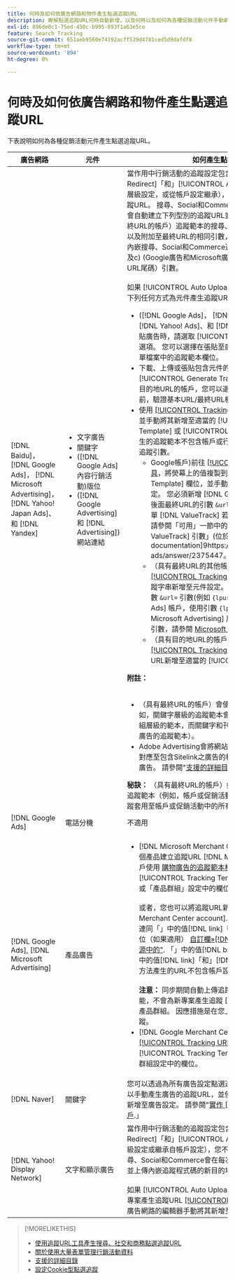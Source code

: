 ```yaml
---
title: 何時及如何依廣告網路和物件產生點選追蹤URL
description: 瞭解點選追蹤URL何時自動新增，以及何時以及如何為各種促銷活動元件手動新增。
exl-id: 896de0c1-75ed-450c-b995-893f1a63e5ce
feature: Search Tracking
source-git-commit: 651aeb9560e74192acff539d4781ced5d9dafdf8
workflow-type: tm+mt
source-wordcount: '894'
ht-degree: 0%

---
```


# 何時及如何依廣告網路和物件產生點選追蹤URL

下表說明如何為各種促銷活動元件產生點選追蹤URL。

| 廣告網路 | 元件 | 如何產生點選追蹤URL |
| ---- | ---- | ---- |
| [!DNL Baidu]， [!DNL Google Ads]， [!DNL Microsoft Advertising]， [!DNL Yahoo! Japan Ads]、和 [!DNL Yandex] | <ul><li>文字廣告</li><li>關鍵字</li><li>([!DNL Google Ads] 內容行銷活動)版位</li><li>([!DNL Google Advertising] 和 [!DNL Advertising])網站連結</li></ul> | 當作用中行銷活動的追蹤設定包含選項時»[!UICONTROL EF Redirect]「和」[!UICONTROL Auto Upload]「」（在促銷活動層級設定，或從帳戶設定繼承），您不需要為廣告群組元件產生追蹤URL。 搜尋、Social和Commerce每次與廣告網路同步時，都會自動建立下列型別的追蹤URL並上傳至廣告網路： a) （具有最終URL的帳戶）追蹤範本的搜尋、Social和Commerce追蹤引數以及附加至最終URL的相同引數， b) （具有目的地URL的帳戶）內嵌搜尋、Social和Commerce追蹤程式碼的新目的地URL，以及c) (Google廣告和Microsoft廣告帳戶)登陸頁面尾碼（最終URL尾碼）引數。<br><br>如果 [!UICONTROL Auto Upload] 選項已停用，然後您可以透過下列任何方式為元件產生追蹤URL：<ul><li>([!DNL Google Ads]， [!DNL Microsoft Advertising]， [!DNL Yahoo! Ads]、和 [!DNL Yandex])當您從摘要檔案張貼廣告時，請選取 [!UICONTROL Generate Tracking URLs] 選項。 您可以選擇在張貼至廣告網路之前，驗證任何大量表單檔案中的追蹤範本欄位。</li><li>下載、上傳或張貼包含元件的大量表單檔案時，請選取 [!UICONTROL Generate Tracking URLs] 選項。 針對具有目的地URL的帳戶，您可以選擇在將檔案張貼至廣告網路之前，驗證基本URL/最終URL欄位欄位</li><li>使用 [[!UICONTROL Tracking URLs] 工具](/help/search-social-commerce/tools/click-tracking-url-generate.md) 以產生追蹤URL，並手動將其新增至適當的 [!UICONTROL Tracking Template] 或 [!UICONTROL Base URL] 欄位。 <b>注意：</b> 您產生的追蹤範本不包含帳戶或行銷活動設定中指定的任何其他追蹤引數。<ul><li>Google帳戶)前往 [[!UICONTROL Tracking URLs] 工具](/help/search-social-commerce/tools/click-tracking-url-generate.md)，將熒幕上的值複製到適當的 [!UICONTROL Tracking Template] 欄位，並手動將整個追蹤字串新增至元件設定。 您必須新增 [!DNL Google Ads] [!DNL ValueTrack] 後面最終URL的引數 `&url=` 引數(例如 `{lpurl}`)。 針對清單 [!DNL ValueTrack] 若要在追蹤範本中指出最終URL，請參閱「可用」一節中的「僅限追蹤範本」引數 [!DNL ValueTrack] 引數」(位於[[!DNL Google Ads] documentation]9https://support.google.com/google-ads/answer/2375447。</li><li>（具有最終URL的其他帳戶）使用產生追蹤URL [[!UICONTROL Tracking URLs] 工具](/help/search-social-commerce/tools/click-tracking-url-generate.md)，並手動將整個追蹤字串新增至元件設定。 您必須在後方為最終URL新增引數 `&url=` 引數(例如 `{lpurl}`)。 的 [!DNL Yahoo! Japan Ads] 帳戶，使用引數 `{lpurl}`. 針對清單 [!DNL Microsoft Advertising] 用以指出追蹤範本中最終URL的引數，請參閱 [Microsoft Advertising檔案](https://help.bingads.microsoft.com/#apex/3/en/56799).</li><li>（具有目的地URL的帳戶）使用產生追蹤URL [[!UICONTROL Tracking URLs] 工具](/help/search-social-commerce/tools/click-tracking-url-generate.md)，並手動將追蹤URL新增至適當的 [!UICONTROL Base URL] 欄位。</li></ul></li></ul><b>附註：</b><br><br><ul><li>（具有最終URL的帳戶）會使用最精細層級的追蹤範本（例如，關鍵字層級的追蹤範本會覆寫帳戶、行銷活動和廣告群組層級的範本，而關鍵字和刊登版位的追蹤範本會覆寫關聯廣告的追蹤範本）。</li><li>Adobe Advertising會將網站連結的點按次數和產生的收入，對應至包含Sitelink之廣告的相關關鍵字，而非個別對應至該廣告。 請參閱&quot;[支援的詳細目錄](/help/search-social-commerce/introduction/supported-inventory.md).」</li></ul><b>秘訣：</b> （具有最終URL的帳戶）如果您只在所需的最高層級建立追蹤範本（例如，帳戶或促銷活動層級追蹤範本），以將相同的追蹤套用至帳戶或促銷活動中的所有實體，則最容易管理追蹤。 |
| [!DNL Google Ads] | 電話分機 | 不適用 |
| [!DNL Google Ads], [!DNL Microsoft Advertising] | 產品廣告 | <ul><li>[!DNL Microsoft Merchant Center] 帳戶：手動為您中的每個產品建立追蹤URL [!DNL Microsoft Merchant Center] 帳戶使用 [購物廣告的追蹤範本格式](/help/search-social-commerce/tracking/formats-click-tracking-microsoft.md)，並手動將其新增至 [!UICONTROL Tracking Template] 「帳戶」、「促銷活動」或「產品群組」設定中的欄位。<br><br>或者，您也可以將追蹤URL新增至 [!DNL Microsoft Merchant Center account]. 若要這麼做，請納入追蹤URL，連同「」中的值[!DNL link]「或」[!DNL mobile_link]「 」欄位（如果適用） [自訂欄»[!DNL bingads_redirect]產品資訊源中的&quot;](https://help.ads.microsoft.com/#apex/3/en/51084). 「」中的值[!DNL bingads_redirect]「欄位會取代」中的值[!DNL link]「和」[!DNL mobile_link]「欄位。 使用此方法產生的URL不包含帳戶設定中指定的任何追蹤引數。<br><br><b>注意：</b> 同步期間自動上傳追蹤的帳戶層級和促銷活動層級功能，不會為新專案產生追蹤 [!DNL Microsoft Advertising] 產品群組。 因應措施是在您上傳或張貼大量表單時產生追蹤。</li><li>[!DNL Google Merchant Center] 帳戶：使用產生追蹤URL [[!UICONTROL Tracking URLs] 工具](/help/search-social-commerce/tools/click-tracking-url-generate.md)，並手動將其新增至 [!UICONTROL Tracking Template] 帳戶、行銷活動或產品群組設定中的欄位。</li></ul> |
| [!DNL Naver] | 關鍵字 | 您可以透過為所有廣告設定點選追蹤 [大量工作表](/help/search-social-commerce/campaign-management/bulksheets/bulksheet-about.md). 或者，您也可以手動產生廣告的追蹤URL，並使用廣告網路的編輯器手動將其新增至廣告設定。 請參閱&quot;[實作 [!DNL Naver] 僅限追蹤的帳戶](/help/search-social-commerce/campaign-management/naver-tracking-only-account-implement.md).」 |
| [!DNL Yahoo! Display Network] | 文字和顯示廣告 | 當作用中行銷活動的追蹤設定包含選項時»[!UICONTROL EF Redirect]「和」[!UICONTROL Auto Upload]「 （在促銷活動層級設定或繼承自帳戶設定），您不需要產生廣告的追蹤URL。 搜尋、Social和Commerce會在每次與廣告網路同步時，自動建立並上傳內嵌追蹤程式碼的新目的地URL至廣告網路。<br><br>如果 [!UICONTROL Auto Upload] 選項停用，然後您可使用以下專案產生追蹤URL [[!UICONTROL Tracking URLs] 工具](/help/search-social-commerce/tools/click-tracking-url-generate.md)，並使用廣告網路的編輯器手動將其新增至廣告設定。 |

>[!MORELIKETHIS]
>
>* [使用追蹤URL工具產生搜尋、社交和商務點選追蹤URL](/help/search-social-commerce/tools/click-tracking-url-generate.md)
>* [關於使用大量表單管理行銷活動資料](/help/search-social-commerce/campaign-management/bulksheets/bulksheet-about.md)
>* [支援的詳細目錄](/help/search-social-commerce/introduction/supported-inventory.md)
>* [設定Cookie型點選追蹤](/help/search-social-commerce/tracking/click-tracking-set-up.md)
